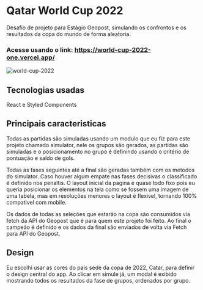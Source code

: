 # Qatar World Cup 2022
Desafio de projeto para Estágio Geopost, simulando os confrontos e os resultados da copa do mundo de forma aleatoria.

### Acesse usando o link: https://world-cup-2022-one.vercel.app/

![world-cup-2022](https://user-images.githubusercontent.com/101902194/197263804-6e15b88c-10ff-498a-bccc-19e96f1f0bca.png)

## Tecnologias usadas
React e Styled Components

## Principais caracteristicas
Todas as partidas são simuladas usando um modulo que eu fiz para este projeto chamado simulator, nele os grupos são gerados, as partidas são simuladas e o posicionamento no grupo é definindo usando o critério de pontuação e saldo de gols.

Todas as fases seguintes até a final são geradas também com os metodos do simulator. Caso houver algum empate nas fases decisivas o classificado é definido nos penaltis. O layout inicial da pagina é quase todo fixo pois eu queria posicionar os elementos na tela como se fossem uma imagem de uma tabela, mas em resoluções menores o layout é flexivel, tornando 100% compativel com mobile.

Os dados de todas as seleções que estarão na copa são consumidos via fetch da API do Geopost que é para quem este projeto foi feito. Ao final o campeão é definido e os dados da final são enviados de volta via Fetch para API do Geopost.

## Design
Eu escolhi usar as cores do pais sede da copa de 2022, Catar, para definir o design central do app. Ao clicar em simule já, um modal é exibido mostrando todos os resultados da fase de grupos, ordenados por grupo.